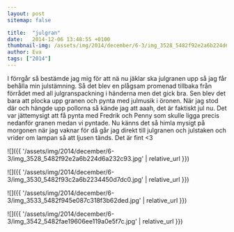 ```yaml
---
layout: post
sitemap: false

title:  "julgran"
date:   2014-12-06 13:48:55 +0100
thumbnail-img: /assets/img/2014/december/6-3/img_3528_5482f92e2a6b224d6a232c93.jpg
author: Eva
tags: ["2014"]
---
```


I förrgår så bestämde jag mig för att nä nu jäklar ska julgranen upp så jag får behålla min julstämning. Så det blev en plågsam promenad tillbaka från förrådet med all julgranspackning i händerna men det gick bra. Sen blev det bara att plocka upp granen och pynta med julmusik i öronen. När jag stod där och hängde upp pollorna så kände jag att aaah, det är faktiskt jul nu. Det var jättemysigt att få pynta med Fredrik och Penny som skulle ligga precis nedanför granen medan vi pyntade. Nu känns det så himla mysigt på morgonen när jag vaknar för då går jag direkt till julgranen och julstaken och vrider om lampan så att ljusen tänds. Det är fint <3

![]({{ '/assets/img/2014/december/6-3/img_3528_5482f92e2a6b224d6a232c93.jpg'  | relative_url }})

![]({{ '/assets/img/2014/december/6-3/img_3530_5482f93c2a6b2234450d7dc0.jpg'  | relative_url }})

![]({{ '/assets/img/2014/december/6-3/img_3533_5482f945e087c318f3b62ded.jpg'  | relative_url }})

![]({{ '/assets/img/2014/december/6-3/img_3542_5482fae19606ee119a0e5f7c.jpg'  | relative_url }})

